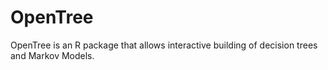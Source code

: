 # OpenTree
OpenTree is an R package that allows interactive building of decision trees and Markov Models.  
